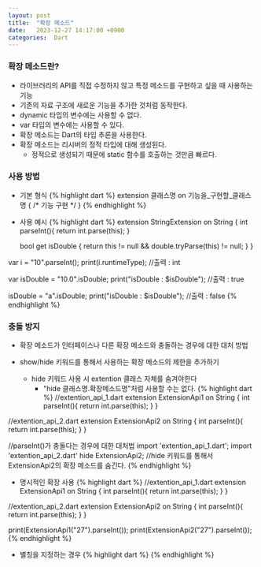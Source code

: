 ```yaml
---
layout: post
title:  "확장 메소드"
date:   2023-12-27 14:17:00 +0900
categories:  Dart
---
```


### 확장 메소드란?

- 라이브러리의 API를 직접 수정하지 않고 특정 메소드를 구현하고 싶을 때 사용하는 기능
- 기존의 자료 구조에 새로운 기능을 추가한 것처럼 동작한다.
- dynamic 타입의 변수에는 사용할 수 없다.
- var 타입의 변수에는 사용할 수 있다.
- 확장 메소드는 Dart의 타입 추론을 사용한다.
- 확장 메소드는 리시버의 정적 타입에 대해 생성된다.
    - 정적으로 생성되기 때문에 static 함수를 호출하는 것만큼 빠르다.

### 사용 방법

- 기본 형식
{% highlight dart %}
extension 클래스명 on 기능을_구현할_클래스명 {
    /* 기능 구현 */
}
{% endhighlight %}

- 사용 예시
{% highlight dart %}
extension StringExtension on String {
    int parseInt(){
        return int.parse(this);
    }

    bool get isDouble {
        return this != null && double.tryParse(this) != null;
    }
}

var i = "10".parseInt();
print(i.runtimeType); //출력 : int
  
var isDouble = "10.0".isDouble;
print("isDouble : $isDouble"); //출력 : true

isDouble = "a".isDouble;
print("isDouble : $isDouble"); //출력 : false
{% endhighlight %}

### 충돌 방지

- 확장 메소드가 인터페이스나 다른 확장 메소드와 충돌하는 경우에 대한 대처 방법

- show/hide 키워드를 통해서 사용하는 확장 메소드의 제한을 추가하기
    - hide 키워드 사용 시 extention 클래스 자체를 숨겨야한다
        - "hide 클래스명.확장메소드명"처럼 사용할 수는 없다.
{% highlight dart %}
//extention_api_1.dart
extension ExtensionApi1 on String {
    int parseInt(){
        return int.parse(this);
    }
}

//extention_api_2.dart
extension ExtensionApi2 on String {
    int parseInt(){
        return int.parse(this);
    }
}

//parseInt()가 충돌다는 경우에 대한 대처법
import 'extention_api_1.dart';
import 'extention_api_2.dart' hide ExtensionApi2; //hide 키워드를 통해서 ExtensionApi2의 확장 메소드를 숨긴다.
{% endhighlight %}

- 명시적인 확장 사용
{% highlight dart %}
//extention_api_1.dart
extension ExtensionApi1 on String {
    int parseInt(){
        return int.parse(this);
    }
}

//extention_api_2.dart
extension ExtensionApi2 on String {
    int parseInt(){
        return int.parse(this);
    }
}

print(ExtensionApi1("27").parseInt());
print(ExtensionApi2("27").parseInt());
{% endhighlight %}

- 별칭을 지정하는 경우
{% highlight dart %}
{% endhighlight %}